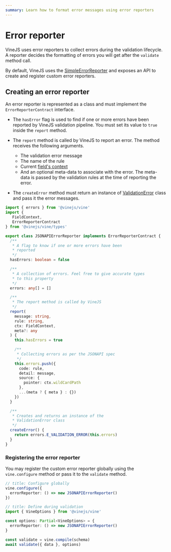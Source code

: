 ```yaml
---
summary: Learn how to format error messages using error reporters
---
```


# Error reporter

VineJS uses error reporters to collect errors during the validation lifecycle. A reporter decides the formatting of errors you will get after the `validate` method call. 

By default, VineJS uses the [SimpleErrorReporter](https://github.com/vinejs/vine/blob/main/src/reporters/simple_error_reporter.ts) and exposes an API to create and register custom error reporters.

## Creating an error reporter
An error reporter is represented as a class and must implement the `ErrorReporterContract` interface.

- The `hasError` flag is used to find if one or more errors have been reported by VineJS validation pipeline. You must set its value to `true` inside the `report` method.

- The `report` method is called by VineJS to report an error. The method receives the following arguments.
  - The validation error message
  - The name of the rule
  - Current [field's context](./field_context.md)
  - And an optional meta-data to associate with the error. The meta-data is passed by the validation rules at the time of reporting
  the error.

- The `createError` method must return an instance of [ValidationError](https://github.com/vinejs/vine/blob/main/src/errors/validation_error.ts) class and pass it the error messages.

```ts
import { errors } from '@vinejs/vine'
import {
   FieldContext,
   ErrorReporterContract
} from '@vinejs/vine/types'

export class JSONAPIErrorReporter implements ErrorReporterContract {
  /**
   * A flag to know if one or more errors have been
   * reported
   */
  hasErrors: boolean = false

  /**
   * A collection of errors. Feel free to give accurate types
   * to this property
   */
  errors: any[] = []

  /**
   * The report method is called by VineJS
   */
  report(
    message: string,
    rule: string,
    ctx: FieldContext,
    meta?: any
  ) {
    this.hasErrors = true

    /**
     * Collecting errors as per the JSONAPI spec
     */
    this.errors.push({
      code: rule,
      detail: message,
      source: {
        pointer: ctx.wildCardPath
      },
      ...(meta ? { meta } : {})
    })
  }

  /**
   * Creates and returns an instance of the
   * ValidationError class
   */
  createError() {
    return errors.E_VALIDATION_ERROR(this.errors)
  }
}
```

### Registering the error reporter

You may register the custom error reporter globally using the `vine.configure` method or pass it to the `validate` method.

```ts
// title: Configure globally
vine.configure({
  errorReporter: () => new JSONAPIErrorReporter()
})
```

```ts
// title: Define during validation
import { VineOptions } from '@vinejs/vine'

const options: Partial<VineOptions> = {
  errorReporter: () => new JSONAPIErrorReporter()
}

const validate = vine.compile(schema)
await validate({ data }, options)
```

